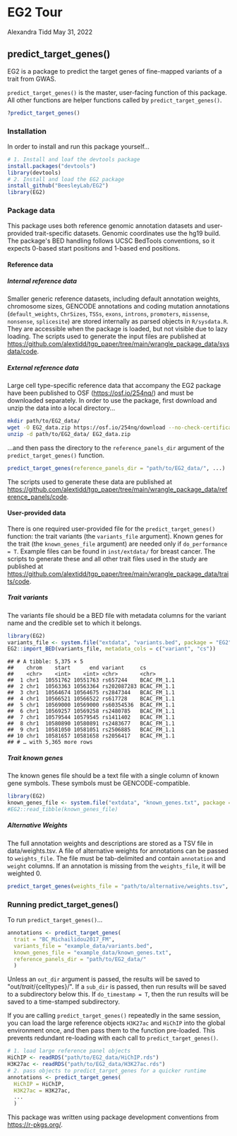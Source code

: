 EG2 Tour
================
Alexandra Tidd
May 31, 2022

## predict\_target\_genes()

EG2 is a package to predict the target genes of fine-mapped variants of a trait from GWAS.

`predict_target_genes()` is the master, user-facing function of this package. All other functions are helper functions called by `predict_target_genes()`.

``` r
?predict_target_genes()
```

### Installation

In order to install and run this package yourself...

``` r
# 1. Install and loaf the devtools package
install.packages("devtools")
library(devtools)
# 2. Install and load the EG2 package
install_github("BeesleyLab/EG2")
library(EG2)
```

### Package data

This package uses both reference genomic annotation datasets and user-provided trait-specific datasets. Genomic coordinates use the hg19 build. The package's BED handling follows UCSC BedTools conventions, so it expects 0-based start positions and 1-based end positions.

#### Reference data

##### Internal reference data

Smaller generic reference datasets, including default annotation weights, chromosome sizes, GENCODE annotations and coding mutation annotations (`default_weights`, `ChrSizes`, `TSSs`, `exons`, `introns`, `promoters`, `missense`, `nonsense`, `splicesite`) are stored internally as parsed objects in `R/sysdata.R`. They are accessible when the package is loaded, but not visible due to lazy loading. The scripts used to generate the input files are published at <https://github.com/alextidd/tgp_paper/tree/main/wrangle_package_data/sysdata/code>.

##### External reference data

Large cell type-specific reference data that accompany the EG2 package have been published to OSF (<https://osf.io/254nq/>) and must be downloaded separately. In order to use the package, first download and unzip the data into a local directory...

``` bash
mkdir path/to/EG2_data/
wget -O EG2_data.zip https://osf.io/254nq/download --no-check-certificate
unzip -d path/to/EG2_data/ EG2_data.zip
```

...and then pass the directory to the `reference_panels_dir` argument of the `predict_target_genes()` function.

``` r
predict_target_genes(reference_panels_dir = "path/to/EG2_data/", ...)
```

The scripts used to generate these data are published at <https://github.com/alextidd/tgp_paper/tree/main/wrangle_package_data/reference_panels/code>.

#### User-provided data

There is one required user-provided file for the `predict_target_genes()` function: the trait variants (the `variants_file` argument). Known genes for the trait (the `known_genes_file` argument) are needed only if `do_performance = T`. Example files can be found in `inst/extdata/` for breast cancer. The scripts to generate these and all other trait files used in the study are published at <https://github.com/alextidd/tgp_paper/tree/main/wrangle_package_data/traits/code>.

##### Trait variants

The variants file should be a BED file with metadata columns for the variant name and the credible set to which it belongs.

``` r
library(EG2)
variants_file <- system.file("extdata", "variants.bed", package = "EG2")
EG2::import_BED(variants_file, metadata_cols = c("variant", "cs"))
```

    ## # A tibble: 5,375 × 5
    ##    chrom    start      end variant     cs         
    ##    <chr>    <int>    <int> <chr>       <chr>      
    ##  1 chr1  10551762 10551763 rs657244    BCAC_FM_1.1
    ##  2 chr1  10563363 10563364 rs202087283 BCAC_FM_1.1
    ##  3 chr1  10564674 10564675 rs2847344   BCAC_FM_1.1
    ##  4 chr1  10566521 10566522 rs617728    BCAC_FM_1.1
    ##  5 chr1  10569000 10569000 rs60354536  BCAC_FM_1.1
    ##  6 chr1  10569257 10569258 rs2480785   BCAC_FM_1.1
    ##  7 chr1  10579544 10579545 rs1411402   BCAC_FM_1.1
    ##  8 chr1  10580890 10580891 rs2483677   BCAC_FM_1.1
    ##  9 chr1  10581050 10581051 rs2506885   BCAC_FM_1.1
    ## 10 chr1  10581657 10581658 rs2056417   BCAC_FM_1.1
    ## # … with 5,365 more rows

##### Trait known genes

The known genes file should be a text file with a single column of known gene symbols. These symbols must be GENCODE-compatible.

``` r
library(EG2)
known_genes_file <- system.file("extdata", "known_genes.txt", package = "EG2")
#EG2::read_tibble(known_genes_file)
```

##### Alternative Weights

The full annotation weights and descriptions are stored as a TSV file in data/weights.tsv. A file of alternative weights for annotations can be passed to `weights_file`. The file must be tab-delimited and contain `annotation` and `weight` columns. If an annotation is missing from the `weights_file`, it will be weighted 0.

``` r
predict_target_genes(weights_file = "path/to/alternative/weights.tsv", ...)
```

### Running predict\_target\_genes()

To run `predict_target_genes()`...

``` r
annotations <- predict_target_genes(
  trait = "BC_Michailidou2017_FM",
  variants_file = "example_data/variants.bed",
  known_genes_file = "example_data/known_genes.txt",
  reference_panels_dir = "path/to/EG2_data/"
  )
```

Unless an `out_dir` argument is passed, the results will be saved to "out/${trait}/${celltypes}/". If a `sub_dir` is passed, then run results will be saved to a subdirectory below this. If `do_timestamp = T`, then the run results will be saved to a time-stamped subdirectory.

If you are calling `predict_target_genes()` repeatedly in the same session, you can load the large reference objects `H3K27ac` and `HiChIP` into the global environment once, and then pass them to the function pre-loaded. This prevents redundant re-loading with each call to `predict_target_genes()`.

``` r
# 1. load large reference panel objects
HiChIP <- readRDS("path/to/EG2_data/HiChIP.rds")
H3K27ac <- readRDS("path/to/EG2_data/H3K27ac.rds")
# 2. pass objects to predict_target_genes for a quicker runtime
annotations <- predict_target_genes(
  HiChIP = HiChIP,
  H3K27ac = H3K27ac,
  ...
  )
```

This package was written using package development conventions from <https://r-pkgs.org/>.
